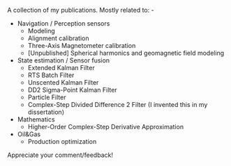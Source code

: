 A collection of my publications. Mostly related to: -
- Navigation / Perception sensors
  - Modeling
  - Alignment calibration
  - Three-Axis Magnetometer calibration
  - [Unpublished] Spherical harmonics and geomagnetic field modeling
- State estimation / Sensor fusion
  - Extended Kalman Filter
  - RTS Batch Filter
  - Unscented Kalman Filter
  - DD2 Sigma-Point Kalman Filter
  - Particle Filter
  - Complex-Step Divided Difference 2 Filter (I invented this in my dissertation)
- Mathematics
  - Higher-Order Complex-Step Derivative Approximation
- Oil&Gas
  - Production optimization

Appreciate your comment/feedback!